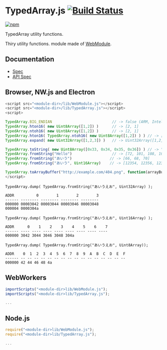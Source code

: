 # TypedArray.js [![Build Status](https://travis-ci.org/uupaa/TypedArray.js.svg)](https://travis-ci.org/uupaa/TypedArray.js)

[![npm](https://nodei.co/npm/uupaa.typedarray.js.svg?downloads=true&stars=true)](https://nodei.co/npm/uupaa.typedarray.js/)

TypedArray utility functions.

Thiry utility functions. module made of [WebModule](https://github.com/uupaa/WebModule).

## Documentation
- [Spec](https://github.com/uupaa/TypedArray.js/wiki/)
- [API Spec](https://github.com/uupaa/TypedArray.js/wiki/TypedArray)

## Browser, NW.js and Electron

```js
<script src="<module-dir>/lib/WebModule.js"></script>
<script src="<module-dir>/lib/TypedArray.js"></script>
<script>

TypedArray.BIG_ENDIAN                           // -> false (ARM, Intel CPU)
TypedArray.hton16( new Uint8Array([1,2]) )      // -> [2, 1]
TypedArray.ntoh16( new Uint8Array([1,2]) )      // -> [2, 1]
TypedArray.hton16( TypedArray.ntoh16( new Uint8Array([1,2]) ) ) // -> [1, 2]
TypedArray.expand( new Uint32Array([1,2,3]) )   // -> Uint32Array([1,2,3,0,0,0])

TypedArray.toString( new Uint8Array([0x33, 0x34, 0x35, 0x36]) ) // -> "3456"
TypedArray.fromString("Hello")                  // -> [72, 101, 108, 108, 111]
TypedArray.fromString("あいう")                 // -> [66, 68, 70]
TypedArray.fromString("あいう", Uint16Array)    // -> [12354, 12356, 12358]

TypedArray.toArrayBuffer("http://example.com/404.png", function(arrayBuffer) { ... });
</script>
```

`TypedArray.dump( TypedArray.fromString("あいうえお", Uint32Array) );`

```
ADDR          0        1        2        3
------ -------- -------- -------- --------
000000 00003042 00003044 00003046 00003048
000004 0000304a
```

`TypedArray.dump( TypedArray.fromString("あいうえお", Uint16Array) );`

```
ADDR      0    1    2    3    4    5    6    7
------ ---- ---- ---- ---- ---- ---- ---- ----
000000 3042 3044 3046 3048 304a
```

`TypedArray.dump( TypedArray.fromString("あいうえお", Uint8Array));`

```
ADDR    0  1  2  3  4  5  6  7  8  9  A  B  C  D  E  F
------ -- -- -- -- -- -- -- -- -- -- -- -- -- -- -- --
000000 42 44 46 48 4a
```


## WebWorkers

```js
importScripts("<module-dir>lib/WebModule.js");
importScripts("<module-dir>lib/TypedArray.js");

...
```


## Node.js

```js
require("<module-dir>lib/WebModule.js");
require("<module-dir>lib/TypedArray.js");

...
```


